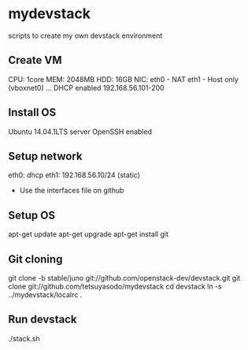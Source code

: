 mydevstack
==========
scripts to create my own devstack environment

Create VM
---------
CPU: 1core
MEM: 2048MB
HDD: 16GB
NIC:
 eth0 - NAT
 eth1 - Host only (vboxnet0) ... DHCP enabled 192.168.56.101-200

Install OS
----------
Ubuntu 14.04.1LTS server
OpenSSH enabled

Setup network
-------------
eth0: dhcp
eth1: 192.168.56.10/24 (static)

* Use the interfaces file on github

Setup OS
--------
apt-get update
apt-get upgrade
apt-get install git

Git cloning
-----------
git clone -b stable/juno git://github.com/openstack-dev/devstack.git
git clone git://github.com/tetsuyasodo/mydevstack
cd devstack
ln -s ../mydevstack/localrc .

Run devstack
------------
./stack.sh



